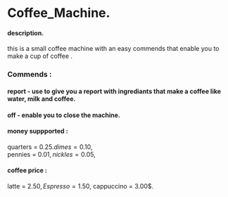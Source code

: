 # Coffee_Machine.
#### description.
this is a small coffee machine with an easy commends that enable you to make a cup of coffee .
### Commends :
#### report - use to give you a report with ingrediants that make a coffee like water, milk and coffee.
#### off - enable you to close the machine.
#### money suppported : 
  quarters = 0.25$. 
  dimes = 0.10$,  
  pennies = 0.01$,    
  nickles = 0.05$,  
#### coffee price :
  latte  = 2.50$, 
  Espresso = 1.50$, 
  cappuccino = 3.00$.
  
